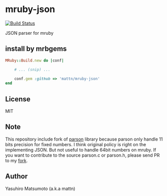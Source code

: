 # mruby-json

[![Build Status](https://travis-ci.org/mattn/mruby-json.svg)](https://travis-ci.org/mattn/mruby-json)

JSON parser for mruby

## install by mrbgems
```ruby
MRuby::Build.new do |conf|

    # ... (snip) ...

    conf.gem :github => 'mattn/mruby-json'
end
```

## License

MIT

## Note

This repository include fork of [parson](https://github.com/kgabis/parson) library because parson only handle 11 bits precision for fixed numbers. I think original policy is right on the implementing JSON. But not useful to handle 64bit numbers on mruby. If you want to contribute to the source parson.c or parson.h, please send PR to my [fork](https://github.com/mattn/parson).

## Author

Yasuhiro Matsumoto (a.k.a mattn)
